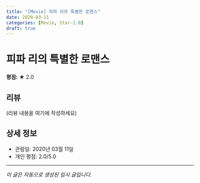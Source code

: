 ```yaml
---
title: "[Movie] 피파 리의 특별한 로맨스"
date: 2020-03-11
categories: [Movie, Star-2.0]
draft: true
---
```


# 피파 리의 특별한 로맨스

**평점:** ★ 2.0

## 리뷰

(리뷰 내용을 여기에 작성하세요)

## 상세 정보

- 관람일: 2020년 03월 11일
- 개인 평점: 2.0/5.0

---

*이 글은 자동으로 생성된 임시 글입니다.*
